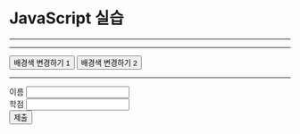 <!DOCTYPE html>
<html>
<head>
<meta charset="utf-8">
<title>20235488_송정민</title>
</head>
<body>
<h1> JavaScript 실습 </h1>
<hr>

<script>
let a = 3, b = 5;
document.write(a+b +"<br>");
b = "5";
document.write(a+b + "<br>");

for(let size=10; size<=35; size+=5) { // 5씩 증가
document.write("<div ");
document.write("onmouseover = \"this.style.color='red'\" ");
document.write("onmouseout = \"this.style.color='black'\" ");
document.write("style='font-size:" + size + "px'>");
document.write(size + "px");
document.write("</div>");
}
</script>
<hr>

<button onclick="bgColorChange_m()">배경색 변경하기 1</button>
<button id="button" onclick="bgColorChange_a()">배경색 변경하기 2</button><br>
<script>
let now = new Date();
document.write("현재 시간 : " + now.toLocaleString() + "<br>");

document.write("<div id=\"div\" style=\"color:green\"></div>");
let div = document.getElementById("div"); 
let button = document.getElementById("button");
button.addEventListener("click", bubble, false);
document.body.addEventListener("click", bubble, false); 
document.body.addEventListener("click", capture, true); 
function capture(e) {
	let obj = e.currentTarget; 
	let tagName = obj.tagName; 
	div.innerHTML += "<br>capture 단계 : " + tagName + " 태그 ";
}
function bubble(e) {
	let obj = e.currentTarget; 
	let tagName = obj.tagName; 
	div.innerHTML += "<br>bubble 단계 : " + tagName + " 태그 ";
}

function bgColorChange_m() {
	let input = prompt("RGB 값을 입력하세요 (예 : 255, 255, 255) : ");
	let color = input.split(",");
	let bgColor = "rgb(" + color[0] + "," + color[1] + "," + color[2] + ")";
	let b = document.getElementById("main");
	b.style.background = bgColor;
}
function bgColorChange_a() {
	alert("배경색을 임의로 변경합니다");
	let x = Math.floor(Math.random()*255);
	let y = Math.floor(Math.random()*255);
	let z = Math.floor(Math.random()*255);
	let bgColor = "rgb(" + x + "," + y + "," + z + ")";
	let b = document.getElementById("main");
	b.style.background = bgColor;
}
</script>
<hr>
<form>
이름 <input type ="text" id = "name" name = "text"><br>
학점 <input type ="text" id = "grade" name = "text"><br>
<button type="button" onclick="process()">제출</button>
</form>
<div id="main"></div>
<script>
function process(){rm
	let name = document.getElementById("name");
	let grade = document.getElementById("grade");
	let obj = document.getElementById("main");

	let newDIV = document.createElement("div");
	newDIV.innerHTML = name.value;
	newDIV.setAttribute("id", "myDiv");
	if(grade.value == "A"){
		newDIV.style.backgroundColor = "green";
		newDIV.innerHTML += " 적격 판정"
	}else{
		newDIV.style.backgroundColor = "red";
		newDIV.innerHTML += " 부적격 판정"
	}
	newDIV.onclick = function() {
		let p = this.parentElement;
		p.removeChild(this);
	}
	obj.appendChild(newDIV);
}
</script>
</body>
</html>
